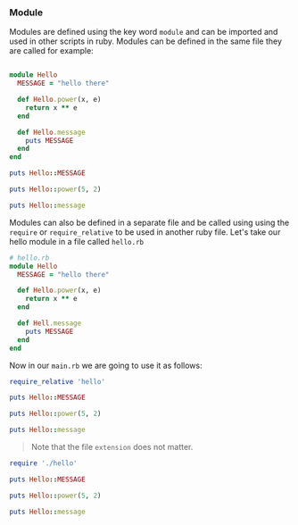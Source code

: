 ### Module

Modules are defined using the key word `module` and can be imported and used in other scripts in ruby. Modules can be defined in the same file they are called for example:

```rb

module Hello
  MESSAGE = "hello there"

  def Hello.power(x, e)
    return x ** e
  end

  def Hello.message
    puts MESSAGE
  end
end

puts Hello::MESSAGE

puts Hello::power(5, 2)

puts Hello::message

```

Modules can also be defined in a separate file and be called using using the `require` or `require_relative` to be used in another ruby file. Let's take our hello module in a file called `hello.rb`

```rb
# hello.rb
module Hello
  MESSAGE = "hello there"

  def Hello.power(x, e)
    return x ** e
  end

  def Hell.message
    puts MESSAGE
  end
end
```

Now in our `main.rb` we are going to use it as follows:

```rb
require_relative 'hello'

puts Hello::MESSAGE

puts Hello::power(5, 2)

puts Hello::message

```

> Note that the file `extension` does not matter.

```rb
require './hello'

puts Hello::MESSAGE

puts Hello::power(5, 2)

puts Hello::message

```
